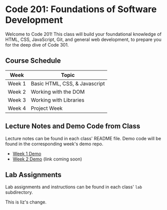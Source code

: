 # Code 201: Foundations of Software Development

Welcome to Code 201! This class will build your foundational knowledge of HTML, CSS, JavaScript, Git, and general web development, to prepare you for the deep dive of Code 301.

## Course Schedule

Week  | Topic
-----------|---------------
Week 1     | Basic HTML, CSS, & Javascript
Week 2     | Working with the DOM
Week 3     | Working with Libraries
Week 4     | Project Week

## Lecture Notes and Demo Code from Class

Lecture notes can be found in each class' README file. Demo code will be found in the corresponding week's demo repo.

- [Week 1 Demo](https://github.com/acl-201d-fall-2017/week1-demo)
- [Week 2 Demo](#) (link coming soon)

## Lab Assignments

Lab assignments and instructions can be found in each class' `lab` subdirectory.

This is liz's change.
